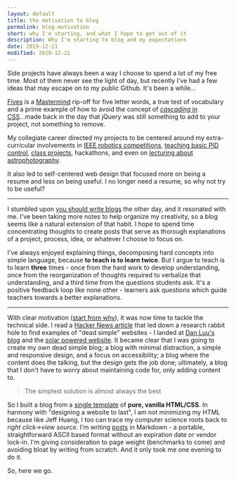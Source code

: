 ```yaml
---
layout: default
title: the motivation to blog
permalink: blog-motivation
short: why I'm starting, and what I hope to get out of it
description: Why I'm starting to blog and my expectations
date: 2019-12-21
modified: 2019-12-21
---
```

Side projects have always been a way I choose to spend a lot of my free time. Most of them never see the light of day, but recently I've had a few ideas that may escape on to my public Github. It's been a while...

[Fives](https://github.com/jondolan/fives) is a [Mastermind](https://en.wikipedia.org/wiki/Mastermind_(board_game)) rip-off for five letter words, a true test of vocabulary and a prime example of how to avoid the concept of [*cascading* in CSS](https://github.com/jondolan/fives/blob/gh-pages/styles/style.css)...made back in the day that jQuery was still something to add to your project, not something to remove.

My collegiate career directed my projects to be centered around my extra-curricular involvements in [IEEE robotics competitions](https://github.com/jondolan/arduino-pid), [teaching basic PID control](https://github.com/jondolan/tutorials/blob/master/controls/PWMthroughPID/FromPWMtoPID.md), [class projects](https://github.com/jondolan/auto-a-sketch), hackathons, and even on [lecturing about astrophotography](https://github.com/jondolan/tutorials/tree/master/astrophotography).

It also led to self-centered web design that focused more on being a resume and less on being useful. I no longer need a resume, so why not try to be useful?

***

I stumbled upon [you should write blogs](https://sites.google.com/site/steveyegge2/you-should-write-blogs) the other day, and it resonated with me. I've been taking more notes to help organize my creativity, so a blog seems like a natural extension of that habit. I hope to spend time concentrating thoughts to create posts that serve as thorough explanations of a project, process, idea, or whatever I choose to focus on.

I've always enjoyed explaining things, decomposing hard concepts into simple language, because **to teach is to learn twice**. But I argue to teach is to learn **three** times - once from the hard work to develop understanding, once from the reorganization of thoughts required to verbalize that understanding, and a third time from the questions students ask. It's a positive feedback loop like none other - learners ask questions which guide teachers towards a better explanations.

***

With clear motivation ([start from why](https://www.ted.com/talks/simon_sinek_how_great_leaders_inspire_action?language=en)), it was now time to tackle the technical side. I read a [Hacker News article](https://news.ycombinator.com/item?id=21840140) that led down a research rabbit hole to find examples of "dead simple" websites - I landed at [Dan Luu's blog](https://danluu.com/web-bloat/) and the [solar powered website](https://solar.lowtechmagazine.com/2018/09/how-to-build-a-lowtech-website/). It became clear that I was going to create my own dead simple blog; a blog with minimal distraction, a simple and responsive design, and a focus on accessibility; a blog where the content does the talking, but the design gets the job done; ultimately, a blog that I don't have to worry about maintaining code for, only adding content to.

> The simplest solution is almost always the best

So I built a blog from a [single template](https://github.com/jondolan/jondolan.github.io/blob/master/_layouts/default.html) of **pure, vanilla HTML/CSS**. In harmony with "designing a website to last", I am not minimizing my HTML because like Jeff Huang, I too can trace my computer science roots back to *right click->view source*. I'm writing [posts](https://github.com/jondolan/jondolan.github.io/blob/master/_posts_/2019-12-21-Motivation.md) in Markdown - a portable, straightforward ASCII based format without an expiration date or vendor lock-in. I'm giving consideration to page weight (benchmarks to come) and avoiding bloat by writing from scratch. And it only took me one evening to do it.

So, here we go.